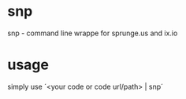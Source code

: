 # snp
snp - command line wrappe for sprunge.us and ix.io

# usage
simply use ´<your code or code url/path> | snp´
